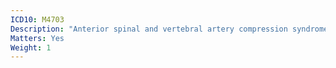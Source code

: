 ```yaml
---
ICD10: M4703
Description: "Anterior spinal and vertebral artery compression syndromes: Cervicothoracic region"
Matters: Yes
Weight: 1
---
```


